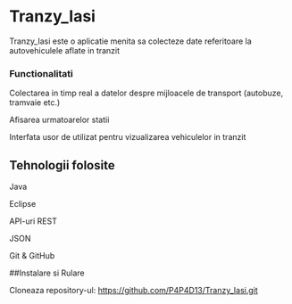 # Tranzy_Iasi
Tranzy_Iasi este o aplicatie menita sa colecteze date referitoare la autovehiculele aflate in tranzit
### Functionalitati
Colectarea in timp real a datelor despre mijloacele de transport (autobuze, tramvaie etc.)

Afisarea urmatoarelor statii

Interfata usor de utilizat pentru vizualizarea vehiculelor in tranzit

## Tehnologii folosite
Java

Eclipse 

API-uri REST

JSON

Git & GitHub

##Instalare si Rulare

Cloneaza repository-ul:
https://github.com/P4P4D13/Tranzy_Iasi.git
